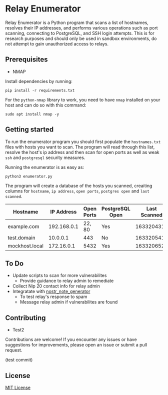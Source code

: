 # Relay Enumerator

Relay Enumerator is a Python program that scans a list of hostnames, resolves their IP addresses, and performs various operations such as port scanning, connecting to PostgreSQL, and SSH login attempts. This is for research purposes and should only be used in sandbox environments, do not attempt to gain unauthorized access to relays.

## Prerequisites

* NMAP

Install dependencies by running:

```
pip install -r requirements.txt
```
For the `python-nmap` library to work, you need to have `nmap` installed on your host and can do so with this command:
```
sudo apt install nmap -y
```

## Getting started

To run the enumerator program you should first populate the `hostnames.txt` files with hosts you want to scan. The program will read through this list, resolve the host's ip address and then scan for open ports as well as weak `ssh` and `postgresql` security measures.

Running the enumerator is as easy as:

```
python3 enumerator.py
```

The program will create a database of the hosts you scanned, creaiting columns for  `hostname`, `ip address`, `open ports`, `postgres open` and `last scanned`.


Hostname             | IP Address     | Open Ports | PostgreSQL Open | Last Scanned
---------------------|----------------|------------|-----------------|--------------
example.com          | 192.168.0.1    | 22, 80     | Yes             | 1633204314
test.domain          | 10.0.0.1       | 443        | No              | 1633205412
mockhost.local       | 172.16.0.1     | 5432       | Yes             | 1633206523

## To Do
* Update scripts to scan for more vulnerabilites
    * Provide guidance to relay admin to remediate
* Collect Nip 20 contact info for relay admin
* Integratate with [nostr_note_generator](https://github.com/UTXOnly/nostr_note_generator)
    * To test relay's response to spam
    * Message relay admin if vulnerabilites are found

## Contributing
* Test2

Contributions are welcome! If you encounter any issues or have suggestions for improvements, please open an issue or submit a pull request.

(test commit)

## License

[MIT License](https://opensource.org/license/mit/)

